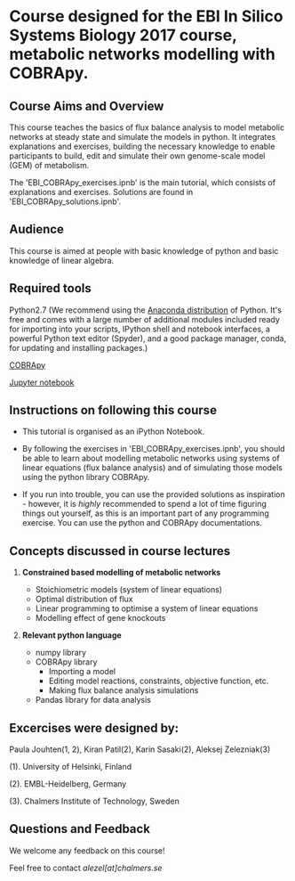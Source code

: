 
Course designed for the EBI In Silico Systems Biology 2017 course, metabolic networks modelling with COBRApy.
===================================


## Course Aims and Overview

This course teaches the basics of flux balance analysis to model metabolic networks at steady state and simulate the models in python. It integrates explanations and exercises, building the necessary knowledge to enable participants to build, edit and simulate their own genome-scale model (GEM) of metabolism.

The 'EBI_COBRApy_exercises.ipnb' is the main tutorial, which consists of explanations and exercises. Solutions are found in 'EBI_COBRApy_solutions.ipnb'.


## Audience

This course is aimed at people with basic knowledge of python and basic knowledge of linear algebra.


## Required tools

Python2.7 (We recommend using the [Anaconda distribution](https://www.continuum.io/downloads) of Python. It's free and comes with a large number of additional modules included ready for importing into your scripts, IPython shell and notebook interfaces, a powerful Python text editor (Spyder), and a good package manager, conda, for updating and installing packages.)

[COBRApy](https://github.com/opencobra/cobrapy)

[Jupyter notebook](http://jupyter.readthedocs.io/en/latest/install.html)


## Instructions on following this course

- This tutorial is organised as an iPython Notebook.

- By following the exercises in 'EBI_COBRApy_exercises.ipnb', you should be able to learn about modelling metabolic networks using systems of linear equations (flux balance analysis) and of simulating those models using the python library COBRApy.

- If you run into trouble, you can use the provided solutions as inspiration - however, it is *highly* recommended to spend a lot of time figuring things out yourself, as this is an important part of any programming exercise. You can use the python and COBRApy documentations.



## Concepts discussed in course lectures

1. **Constrained based modelling of metabolic networks**
	* Stoichiometric models (system of linear equations)
	* Optimal distribution of flux
	* Linear programming to optimise a system of linear equations
	* Modelling effect of gene knockouts 

2. **Relevant python language**
	* numpy library
	* COBRApy library
		* Importing a model
		* Editing model reactions, constraints, objective function, etc.
		* Making flux balance analysis simulations
	* Pandas library for data analysis


		
## Excercises were designed by:

Paula Jouhten(1, 2), Kiran Patil(2), Karin Sasaki(2), Aleksej Zelezniak(3)

(1). University of Helsinki, Finland

(2). EMBL-Heidelberg, Germany

(3). Chalmers Institute of Technology, Sweden


## Questions and Feedback 

We welcome any feedback on this course! 

Feel free to contact  *alezel[at]chalmers.se*


